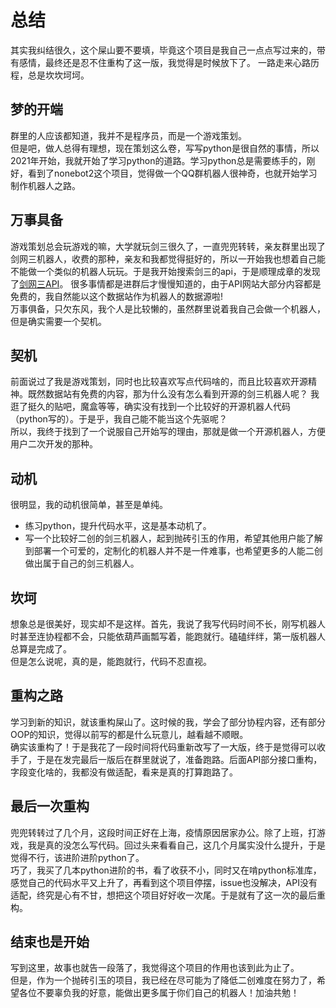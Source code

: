 # 总结
其实我纠结很久，这个屎山要不要填，毕竟这个项目是我自己一点点写过来的，带有感情，最终还是忍不住重构了这一版，我觉得是时候放下了。
一路走来心路历程，总是坎坎坷坷。
## 梦的开端
群里的人应该都知道，我并不是程序员，而是一个游戏策划。  
但是吧，做人总得有理想，现在策划这么卷，写写python是很自然的事情，所以2021年开始，我就开始了学习python的道路。学习python总是需要练手的，刚好，看到了nonebot2这个项目，觉得做一个QQ群机器人很神奇，也就开始学习制作机器人之路。
## 万事具备
游戏策划总会玩游戏的嘛，大学就玩剑三很久了，一直兜兜转转，亲友群里出现了剑网三机器人，收费的那种，亲友和我都觉得挺好的，所以一开始我也想着自己能不能做一个类似的机器人玩玩。于是我开始搜索剑三的api，于是顺理成章的发现了[剑网三API](https://www.jx3api.com)。
很多事情都是进群后才慢慢知道的，由于API网站大部分内容都是免费的，我自然能以这个数据站作为机器人的数据源啦!  
万事俱备，只欠东风，我个人是比较懒的，虽然群里说着我自己会做一个机器人，但是确实需要一个契机。
## 契机
前面说过了我是游戏策划，同时也比较喜欢写点代码啥的，而且比较喜欢开源精神。既然数据站有免费的内容，那为什么没有怎么看到开源的剑三机器人呢？
我逛了挺久的贴吧，魔盒等等，确实没有找到一个比较好的开源机器人代码（python写的）。于是乎，我自己能不能当这个先驱呢？  
所以，我终于找到了一个说服自己开始写的理由，那就是做一个开源机器人，方便用户二次开发的那种。
## 动机
很明显，我的动机很简单，甚至是单纯。  
- 练习python，提升代码水平，这是基本动机了。
- 写一个比较好二创的剑三机器人，起到抛砖引玉的作用，希望其他用户能了解到部署一个可爱的，定制化的机器人并不是一件难事，也希望更多的人能二创做出属于自己的剑三机器人。
## 坎坷
想象总是很美好，现实却不是这样。首先，我说了我写代码时间不长，刚写机器人时甚至连协程都不会，只能依葫芦画瓢写着，能跑就行。磕磕绊绊，第一版机器人总算是完成了。  
但是怎么说呢，真的是，能跑就行，代码不忍直视。
## 重构之路
学习到新的知识，就该重构屎山了。这时候的我，学会了部分协程内容，还有部分OOP的知识，觉得以前写的都是什么玩意儿，越看越不顺眼。  
确实该重构了！于是我花了一段时间将代码重新改写了一大版，终于是觉得可以收手了，于是在发完最后一版后在群里就说了，准备跑路。后面API部分接口重构，字段变化啥的，我都没有做适配，看来是真的打算跑路了。
## 最后一次重构
兜兜转转过了几个月，这段时间正好在上海，疫情原因居家办公。除了上班，打游戏，我是真的没怎么写代码。回过头来看看自己，这几个月属实没什么提升，于是觉得不行，该进阶进阶python了。  
巧了，我买了几本python进阶的书，看了收获不小，同时又在啃python标准库，感觉自己的代码水平又上升了，再看到这个项目停摆，issue也没解决，API没有适配，终究是心有不甘，想把这个项目好好收一次尾。于是就有了这一次的最后重构。
## 结束也是开始
写到这里，故事也就告一段落了，我觉得这个项目的作用也该到此为止了。  
但是，作为一个抛砖引玉的项目，我已经在尽可能为了降低二创难度在努力了，希望各位不要辜负我的好意，能做出更多属于你们自己的机器人！加油共勉！
